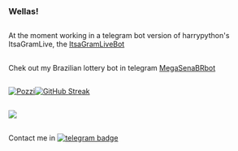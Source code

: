 ### Wellas!
##
At the moment working in a telegram bot version of harrypython's ItsaGramLive, the [ItsaGramLiveBot](https://github.com/zittox/telegrambot-itsagramlive)
##
Chek out my Brazilian lottery bot in telegram [MegaSenaBRbot](https://t.me/MegaSenaBRbot)

##
[![Pozzi](https://github-readme-stats.vercel.app/api?username=zittox&theme=chartreuse-dark&show_icons=true&hide_border=true&count_private=true&include_all_commits=true)](https://github.com/anuraghazra/github-readme-stats)[![GitHub Streak](https://github-readme-streak-stats.herokuapp.com/?user=zittox&theme=chartreuse-dark&hide_border=true)](https://git.io/streak-stats)
###

<!--RECENT_ACTIVITY:start-->
<!--RECENT_ACTIVITY:end-->
##
<!--RECENT_ACTIVITY:last_update-->
<!--RECENT_ACTIVITY:last_update_end-->


###
![](https://komarev.com/ghpvc/?username=zittox&style=for-the-badge&color=brightgreen)
##
Contact me in [![telegram badge](https://img.shields.io/badge/-Telegram-black?logo=Telegram&logoColor=blue&link=https://t.me/teletrev)](https://t.me/teletrev)

